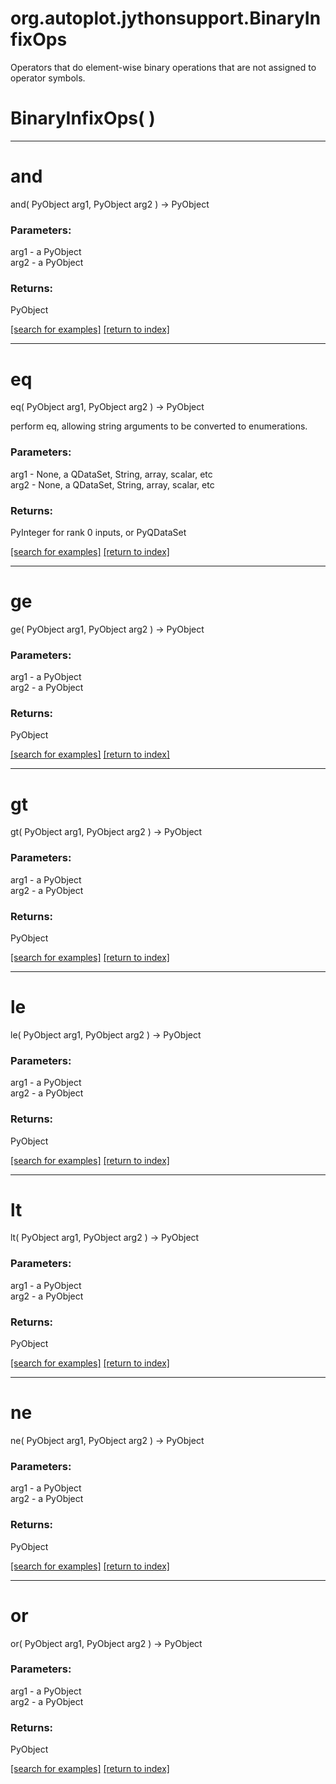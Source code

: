 # org.autoplot.jythonsupport.BinaryInfixOps

Operators that do element-wise binary operations that are not assigned to
 operator symbols.

# BinaryInfixOps( )


***
<a name="and"></a>
# and
and( PyObject arg1, PyObject arg2 ) &rarr; PyObject



### Parameters:
arg1 - a PyObject
<br>arg2 - a PyObject

### Returns:
PyObject


<a href="https://github.com/autoplot/dev/search?q=and&unscoped_q=and">[search for examples]</a>
<a href="https://github.com/autoplot/documentation/blob/master/javadoc/index-all.md">[return to index]</a>

***
<a name="eq"></a>
# eq
eq( PyObject arg1, PyObject arg2 ) &rarr; PyObject

perform eq, allowing string arguments to be converted to enumerations.

### Parameters:
arg1 - None, a QDataSet, String, array, scalar, etc
<br>arg2 - None, a QDataSet, String, array, scalar, etc

### Returns:
PyInteger for rank 0 inputs, or PyQDataSet

<a href="https://github.com/autoplot/dev/search?q=eq&unscoped_q=eq">[search for examples]</a>
<a href="https://github.com/autoplot/documentation/blob/master/javadoc/index-all.md">[return to index]</a>

***
<a name="ge"></a>
# ge
ge( PyObject arg1, PyObject arg2 ) &rarr; PyObject



### Parameters:
arg1 - a PyObject
<br>arg2 - a PyObject

### Returns:
PyObject


<a href="https://github.com/autoplot/dev/search?q=ge&unscoped_q=ge">[search for examples]</a>
<a href="https://github.com/autoplot/documentation/blob/master/javadoc/index-all.md">[return to index]</a>

***
<a name="gt"></a>
# gt
gt( PyObject arg1, PyObject arg2 ) &rarr; PyObject



### Parameters:
arg1 - a PyObject
<br>arg2 - a PyObject

### Returns:
PyObject


<a href="https://github.com/autoplot/dev/search?q=gt&unscoped_q=gt">[search for examples]</a>
<a href="https://github.com/autoplot/documentation/blob/master/javadoc/index-all.md">[return to index]</a>

***
<a name="le"></a>
# le
le( PyObject arg1, PyObject arg2 ) &rarr; PyObject



### Parameters:
arg1 - a PyObject
<br>arg2 - a PyObject

### Returns:
PyObject


<a href="https://github.com/autoplot/dev/search?q=le&unscoped_q=le">[search for examples]</a>
<a href="https://github.com/autoplot/documentation/blob/master/javadoc/index-all.md">[return to index]</a>

***
<a name="lt"></a>
# lt
lt( PyObject arg1, PyObject arg2 ) &rarr; PyObject



### Parameters:
arg1 - a PyObject
<br>arg2 - a PyObject

### Returns:
PyObject


<a href="https://github.com/autoplot/dev/search?q=lt&unscoped_q=lt">[search for examples]</a>
<a href="https://github.com/autoplot/documentation/blob/master/javadoc/index-all.md">[return to index]</a>

***
<a name="ne"></a>
# ne
ne( PyObject arg1, PyObject arg2 ) &rarr; PyObject



### Parameters:
arg1 - a PyObject
<br>arg2 - a PyObject

### Returns:
PyObject


<a href="https://github.com/autoplot/dev/search?q=ne&unscoped_q=ne">[search for examples]</a>
<a href="https://github.com/autoplot/documentation/blob/master/javadoc/index-all.md">[return to index]</a>

***
<a name="or"></a>
# or
or( PyObject arg1, PyObject arg2 ) &rarr; PyObject



### Parameters:
arg1 - a PyObject
<br>arg2 - a PyObject

### Returns:
PyObject


<a href="https://github.com/autoplot/dev/search?q=or&unscoped_q=or">[search for examples]</a>
<a href="https://github.com/autoplot/documentation/blob/master/javadoc/index-all.md">[return to index]</a>

